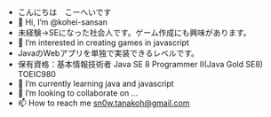 - こんにちは　こーへいです
- 👋 Hi, I’m @kohei-sansan
- 未経験→SEになった社会人です。ゲーム作成にも興味があります。
- 👀 I’m interested in creating games in javascript
- JavaのWebアプリを単独で実装できるレベルです。
- 保有資格：基本情報技術者 Java SE 8 Programmer II(Java Gold SE8) TOEIC980
- 🌱 I’m currently learning java and javascript
- 💞️ I’m looking to collaborate on ...
- 📫 How to reach me sn0w.tanakoh@gmail.com

<!---
kohei-sansan/kohei-sansan is a ✨ special ✨ repository because its `README.md` (this file) appears on your GitHub profile.
You can click the Preview link to take a look at your changes.
--->
